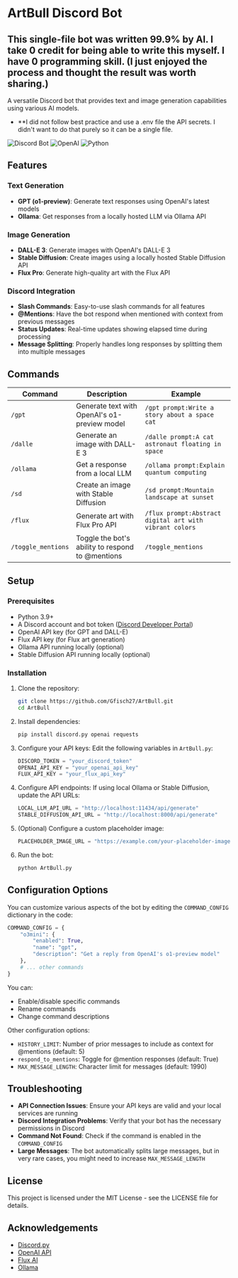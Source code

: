 # ArtBull Discord Bot

## This single-file bot was written 99.9% by AI. I take 0 credit for being able to write this myself. I have 0 programming skill. (I just enjoyed the process and thought the result was worth sharing.)

A versatile Discord bot that provides text and image generation capabilities using various AI models.

- **I did not follow best practice and use a .env file the API secrets. I didn't want to do that purely so it can be a single file.

![Discord Bot](https://img.shields.io/badge/discord-bot-5865F2?style=for-the-badge&logo=discord&logoColor=white)
![OpenAI](https://img.shields.io/badge/OpenAI-412991?style=for-the-badge&logo=openai&logoColor=white)
![Python](https://img.shields.io/badge/Python-3776AB?style=for-the-badge&logo=python&logoColor=white)

## Features

### Text Generation
- **GPT (o1-preview)**: Generate text responses using OpenAI's latest models
- **Ollama**: Get responses from a locally hosted LLM via Ollama API

### Image Generation
- **DALL-E 3**: Generate images with OpenAI's DALL-E 3
- **Stable Diffusion**: Create images using a locally hosted Stable Diffusion API
- **Flux Pro**: Generate high-quality art with the Flux API

### Discord Integration
- **Slash Commands**: Easy-to-use slash commands for all features
- **@Mentions**: Have the bot respond when mentioned with context from previous messages
- **Status Updates**: Real-time updates showing elapsed time during processing
- **Message Splitting**: Properly handles long responses by splitting them into multiple messages

## Commands

| Command | Description | Example |
|---------|-------------|---------|
| `/gpt` | Generate text with OpenAI's o1-preview model | `/gpt prompt:Write a story about a space cat` |
| `/dalle` | Generate an image with DALL-E 3 | `/dalle prompt:A cat astronaut floating in space` |
| `/ollama` | Get a response from a local LLM | `/ollama prompt:Explain quantum computing` |
| `/sd` | Create an image with Stable Diffusion | `/sd prompt:Mountain landscape at sunset` |
| `/flux` | Generate art with Flux Pro API | `/flux prompt:Abstract digital art with vibrant colors` |
| `/toggle_mentions` | Toggle the bot's ability to respond to @mentions | `/toggle_mentions` |

## Setup

### Prerequisites
- Python 3.9+
- A Discord account and bot token ([Discord Developer Portal](https://discord.com/developers/applications))
- OpenAI API key (for GPT and DALL-E)
- Flux API key (for Flux art generation)
- Ollama API running locally (optional)
- Stable Diffusion API running locally (optional)

### Installation

1. Clone the repository:
   ```bash
   git clone https://github.com/Gfisch27/ArtBull.git
   cd ArtBull
   ```

2. Install dependencies:
   ```bash
   pip install discord.py openai requests
   ```

3. Configure your API keys:
   Edit the following variables in `ArtBull.py`:
   ```python
   DISCORD_TOKEN = "your_discord_token"
   OPENAI_API_KEY = "your_openai_api_key"
   FLUX_API_KEY = "your_flux_api_key"
   ```

4. Configure API endpoints:
   If using local Ollama or Stable Diffusion, update the API URLs:
   ```python
   LOCAL_LLM_API_URL = "http://localhost:11434/api/generate"
   STABLE_DIFFUSION_API_URL = "http://localhost:8000/api/generate"
   ```

5. (Optional) Configure a custom placeholder image:
   ```python
   PLACEHOLDER_IMAGE_URL = "https://example.com/your-placeholder-image.png"
   ```

6. Run the bot:
   ```bash
   python ArtBull.py
   ```

## Configuration Options

You can customize various aspects of the bot by editing the `COMMAND_CONFIG` dictionary in the code:

```python
COMMAND_CONFIG = {
    "o3mini": {
        "enabled": True,
        "name": "gpt",
        "description": "Get a reply from OpenAI's o1-preview model"
    },
    # ... other commands
}
```

You can:
- Enable/disable specific commands
- Rename commands
- Change command descriptions

Other configuration options:
- `HISTORY_LIMIT`: Number of prior messages to include as context for @mentions (default: 5)
- `respond_to_mentions`: Toggle for @mention responses (default: True)
- `MAX_MESSAGE_LENGTH`: Character limit for messages (default: 1990)

## Troubleshooting

- **API Connection Issues**: Ensure your API keys are valid and your local services are running
- **Discord Integration Problems**: Verify that your bot has the necessary permissions in Discord
- **Command Not Found**: Check if the command is enabled in the `COMMAND_CONFIG`
- **Large Messages**: The bot automatically splits large messages, but in very rare cases, you might need to increase `MAX_MESSAGE_LENGTH`

## License

This project is licensed under the MIT License - see the LICENSE file for details.

## Acknowledgements

- [Discord.py](https://github.com/Rapptz/discord.py)
- [OpenAI API](https://openai.com/blog/openai-api)
- [Flux AI](https://flux.ai)
- [Ollama](https://ollama.ai)
